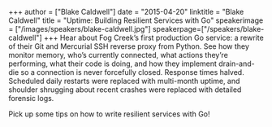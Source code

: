 +++
author = ["Blake Caldwell"]
date = "2015-04-20"
linktitle = "Blake Caldwell"
title = "Uptime: Building Resilient Services with Go"
speakerimage = ["/images/speakers/blake-caldwell.jpg"]
speakerpage=["/speakers/blake-caldwell"]
+++
Hear about Fog Creek’s first production Go service: a rewrite of their Git and Mercurial SSH reverse proxy from Python. See how they monitor memory, who’s currently connected, what actions they’re performing, what their code is doing, and how they implement drain-and-die so a connection is never forcefully closed. Response times halved. Scheduled daily restarts were replaced with multi-month uptime, and shoulder shrugging about recent crashes were replaced with detailed forensic logs. 

Pick up some tips on how to write resilient services with Go!
